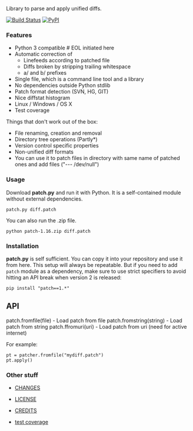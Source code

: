 Library to parse and apply unified diffs.

[![Build Status](https://img.shields.io/travis/techtonik/python-patch/master)](https://travis-ci.org/Kovalit31/python-patch/branches) [![PyPI](https://img.shields.io/pypi/v/patch)](https://pypi.python.org/pypi/patch)

### Features

 * Python 3 compatible # EOL initiated here
 * Automatic correction of
   * Linefeeds according to patched file
   * Diffs broken by stripping trailing whitespace
   * a/ and b/ prefixes
 * Single file, which is a command line tool and a library
 * No dependencies outside Python stdlib
 * Patch format detection (SVN, HG, GIT)
 * Nice diffstat histogram
 * Linux / Windows / OS X
 * Test coverage

Things that don't work out of the box:

 * File renaming, creation and removal
 * Directory tree operations (Partly*)
 * Version control specific properties
 * Non-unified diff formats
* You can use it to patch files in directory with same name of patched ones and add files ("--- /dev/null")

### Usage

Download **patch.py** and run it with Python. It is a self-contained
module without external dependencies.

    patch.py diff.patch

You can also run the .zip file.
    
    python patch-1.16.zip diff.patch

### Installation

**patch.py** is self sufficient. You can copy it into your repository
and use it from here. This setup will always be repeatable. But if
you need to add `patch` module as a dependency, make sure to use strict
specifiers to avoid hitting an API break when version 2 is released:

    pip install "patch==1.*"

## API
patch.fromfile(file) - Load patch from file
patch.fromstring(string) - Load patch from string
patch.ffromuri(uri) - Load patch from uri (need for active internet)

For example:
```
pt = patcher.fromfile("mydiff.patch")
pt.apply()
```

### Other stuff

* [CHANGES](doc/CHANGES.md)
* [LICENSE](doc/LICENSE)
* [CREDITS](doc/CREDITS)

* [test coverage](http://techtonik.github.io/python-patch/tests/coverage/)
